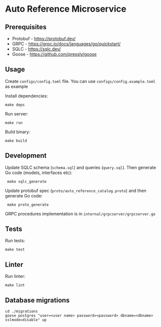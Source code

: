 # Auto Reference Microservice

## Prerequisites

- Protobuf - https://protobuf.dev/
- GRPC - https://grpc.io/docs/languages/go/quickstart/
- SQLC - https://sqlc.dev/
- Goose - https://github.com/pressly/goose

## Usage

Create `configs/config.toml` file. You can use `configs/config.example.toml` as example

Install dependencies:

``` bash:
make deps
```

Run server:

``` bash:
make run

```

Build binary:

``` bash:
make build
```

## Development

Update SQLC schema (`schema.sql`) and queries (`query.sql`). Then generate Go code (models, interfaces etc):

``` bash:
 make sqlc_generate
```

Update protobuf spec (`proto/auto_reference_catalog.proto`) and then generate Go code:

``` bash:
 make proto_generate
```

GRPC procedures implementation is in `internal/grpcserver/grpcserver.go`

## Tests

Run tests:

``` bash:
make test
```

## Linter

Run linter:

``` bash:
make lint
```

## Database migrations

``` bash:
cd ./migrations
goose postgres "user=<user name> password=<password> dbname=<dbname> sslmode=disable" up
```
